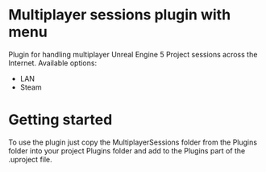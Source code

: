 # Multiplayer sessions plugin with menu
Plugin for handling multiplayer Unreal Engine 5 Project sessions across the Internet.
Available options:
- LAN
- Steam
  
# Getting started
To use the plugin just copy the MultiplayerSessions folder from the Plugins folder into your project Plugins folder and add to the Plugins part of the .uproject file.
